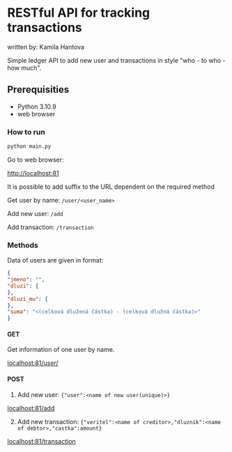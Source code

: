 # RESTful API for tracking transactions
written by: Kamila Hantova

Simple ledger API to add new user and transactions in style "who - to who - how much".

## Prerequisities 

- Python 3.10.9
- web browser

### How to run

```bash
python main.py
```

Go to web browser:

[http://localhost:81](http://localhost:81/)

It is possible to add suffix to the URL dependent on the required method

Get user by name: ``/user/<user_name>``

Add new user: ``/add``

Add transaction: ``/transaction``

### Methods

Data of users are given in format: 
```json
{
"jmeno": "",
"dluzi": {
},
"dluzi_mu": {
},
"suma": "<(celková dlužená částka) - (celková dlužná částka)>"
}
```

#### GET

Get information of one user by name. 

[localhost:81/user/<name>](localhost:81/user/)

#### POST

1. Add new user: ``{"user":<name of new user(unique)>}``

[localhost:81/add](localhost:81/add)



2. Add new transaction: ``{"veritel":<name of creditor>,"dluznik":<name of debtor>,"castka":amount}``

[localhost:81/transaction](localhost:81/transaction)


